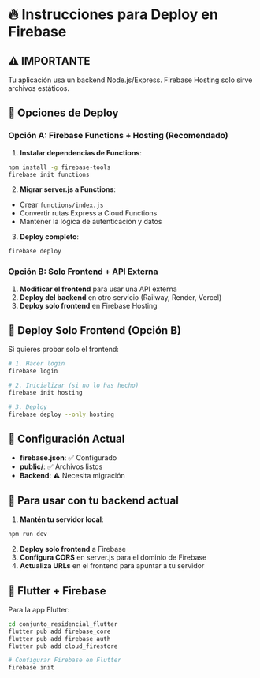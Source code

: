# 🔥 Instrucciones para Deploy en Firebase

## ⚠️ IMPORTANTE
Tu aplicación usa un backend Node.js/Express. Firebase Hosting solo sirve archivos estáticos.

## 🎯 Opciones de Deploy

### Opción A: Firebase Functions + Hosting (Recomendado)

1. **Instalar dependencias de Functions**:
```bash
npm install -g firebase-tools
firebase init functions
```

2. **Migrar server.js a Functions**:
- Crear `functions/index.js`
- Convertir rutas Express a Cloud Functions
- Mantener la lógica de autenticación y datos

3. **Deploy completo**:
```bash
firebase deploy
```

### Opción B: Solo Frontend + API Externa

1. **Modificar el frontend** para usar una API externa
2. **Deploy del backend** en otro servicio (Railway, Render, Vercel)
3. **Deploy solo frontend** en Firebase Hosting

## 🚀 Deploy Solo Frontend (Opción B)

Si quieres probar solo el frontend:

```bash
# 1. Hacer login
firebase login

# 2. Inicializar (si no lo has hecho)
firebase init hosting

# 3. Deploy
firebase deploy --only hosting
```

## 📝 Configuración Actual

- **firebase.json**: ✅ Configurado
- **public/**: ✅ Archivos listos
- **Backend**: ⚠️ Necesita migración

## 🔧 Para usar con tu backend actual

1. **Mantén tu servidor local**:
```bash
npm run dev
```

2. **Deploy solo frontend** a Firebase
3. **Configura CORS** en server.js para el dominio de Firebase
4. **Actualiza URLs** en el frontend para apuntar a tu servidor

## 📱 Flutter + Firebase

Para la app Flutter:

```bash
cd conjunto_residencial_flutter
flutter pub add firebase_core
flutter pub add firebase_auth
flutter pub add cloud_firestore

# Configurar Firebase en Flutter
firebase init
```